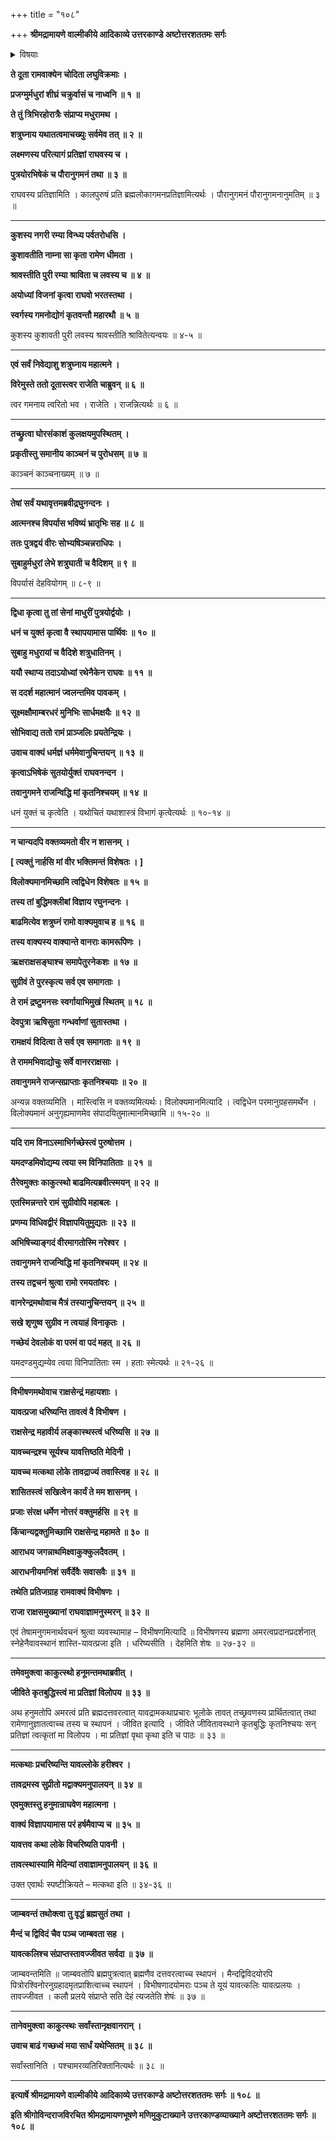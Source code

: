 +++
title = "१०८"

+++
**श्रीमद्रामायणे वाल्मीकीये आदिकाव्ये उत्तरकाण्डे अष्टोत्तरशततमः सर्गः**


<details><summary>विषयाः</summary>

दूतमुखापरलोकगमनोद्यमादिरामवृत्तान्तमवगतवताशत्रुघ्नेन पुत्रद्वयस्वराज्यद्वयेऽ -भिषेचनपूर्वकमयोध्यामेत्यरामंप्रति सप्रणामंस्वस्यानुगमनाभ्यनुज्ञानप्रार्थने रामेणतदनुज्ञानम् ॥ १ ॥ सुग्रीवेणाङ्गदस्य राज्येऽभिषेचनपूर्वकमृक्षवानरादिभिः सहाभिवादन पूर्वक रामंप्रतिसानुचरस्यस्वस्यतदनुगमनाङ्गीकरणप्रार्थनेतेनतदङ्गीकरणम् ॥ २ ॥ रामेण हनुमद्विभीषणौप्रति धरण्यामाचन्द्रार्कावस्थानचोदनपूर्वकं मैन्दद्विविदजाम्बवतां मे दिन्यांचिरावस्थानचोदना ॥ ३ ॥
</details>


**ते दूता रामवाक्येन चोदिता लघुविक्रमाः ।**

**प्रजग्मुर्मधुरां शीघ्रं चक्रुर्वासं च नाध्वनि ॥ १ ॥**

**ते तुं त्रिभिरहोरात्रैः संप्राप्य मधुरामथ ।**

**शत्रुघ्नाय यथातत्वमाचख्युः सर्वमेव तत् ॥ २ ॥**

**लक्ष्मणस्य परित्यागं प्रतिज्ञां राघवस्य च ।**

**पुत्रयोरभिषेकं च पौरानुगमनं तथा ॥ ३ ॥**

राघवस्य प्रतिज्ञामिति । कालपुरुषं प्रति ब्रह्मलोकागमनप्रतिज्ञामित्यर्थः । पौरानुगमनं पौरानुगमनानुमतिम् ॥ ३ ॥

****

**कुशस्य नगरी रम्या विन्ध्य पर्वतरोधसि ।**

**कुशावतीति नाम्ना सा कृता रामेण धीमता ।**

**श्रावस्तीति पुरी रम्या श्राविता च लवस्य च ॥ ४ ॥**

**अयोध्यां विजनां कृत्वा राघवो भरतस्तथा ।**

**स्वर्गस्य गमनोद्योगं कृतवन्तौ महारथौ ॥ ५ ॥**

कुशस्य कुशावती पुरी लवस्य श्रावस्तीति श्रावितेत्यन्वयः ॥ ४-५ ॥

****

**एवं सर्वं निवेद्याशु शत्रुघ्नाय महात्मने ।**

**विरेमुस्ते ततो दूतास्त्वर राजेति चाब्रुवन् ॥ ६ ॥**

त्वर गमनाय त्वरितो भव । राजेति । राजन्नित्यर्थः ॥ ६ ॥

****

**तच्छ्रुत्वा घोरसंकाशं कुलक्षयमुपस्थितम् ।**

**प्रकृतीस्तु समानीय काञ्चनं च पुरोधसम् ॥ ७ ॥**

काञ्चनं काञ्चनाख्यम् ॥ ७ ॥

****

**तेषां सर्वं यथावृत्तमब्रवीद्रघुनन्दनः ।**

**आत्मनश्च विपर्यास भविष्यं भ्रातृभिः सह ॥ ८ ॥**

**ततः पुत्रद्वयं वीरः सोभ्यषिञ्चन्नराधिपः ।**

**सुबाहुर्मधुरां लेभे शत्रुघाती च वैदिशम् ॥ ९ ॥**

विपर्यासं देहवियोगम् ॥ ८-९ ॥

****

**द्विधा कृत्वा तु तां सेनां माधुरीं पुत्रयोर्द्वयोः ।**

**धनं च युक्तं कृत्वा वै स्थापयामास पार्थिवः ॥ १० ॥**

**सुबाहु मधुरायां च वैदिशे शत्रुधातिनम् ।**

**ययौ स्थाप्य तदाऽयोध्यां रथेनैकेन राघवः ॥ ११ ॥**

**स ददर्श महात्मानं ज्वलन्तमिव पावकम् ।**

**सूक्ष्मक्षौमाम्बरधरं मुनिभिः सार्धमक्षयैः ॥ १२ ॥**

**सोभिवाद्य ततो रामं प्राञ्जलिः प्रयतेन्द्रियः ।**

**उवाच वाक्यं धर्मज्ञं धर्ममेवानुचिन्तयन् ॥ १३ ॥**

**कृत्वाऽभिषेकं सुतयोर्युक्तं राघवनन्दन ।**

**तवानुगमने राजन्विद्धि मां कृतनिश्चयम् ॥ १४ ॥**

धनं युक्तं च कृत्वेति । यथोचितं यथाशास्त्रं विभागं कृत्वेत्यर्थः ॥ १०-१४ ॥

****

**न चान्यदपि वक्तव्यमतो वीर न शासनम् ।**

**\[ त्यक्तुं नार्हसि मां वीर भक्तिमन्तं विशेषतः । \]**

**विलोक्यमानमिच्छामि त्वद्विधेन विशेषतः ॥ १५ ॥**

**तस्य तां बुद्धिमक्लीबां विज्ञाय रघुनन्दनः ।**

**बाढमित्येव शत्रुघ्नं रामो वाक्यमुवाच ह ॥ १६ ॥**

**तस्य वाक्यस्य वाक्यान्ते वानराः कामरूपिणः ।**

**ऋक्षराक्षसङ्घाश्च समापेतुरनेकशः ॥ १७ ॥**

**सुग्रीवं ते पुरस्कृत्य सर्व एव समागताः ।**

**ते रामं द्रष्टुमनसः स्वर्गायाभिमुखं स्थितम् ॥ १८ ॥**

**देवपुत्रा ऋषिसुता गन्धर्वाणां सुतास्तथा ।**

**रामक्षयं विदित्वा ते सर्व एव समागताः ॥ १९ ॥**

**ते राममभिवाद्योचुः सर्वे वानरराक्षसाः ।**

**तवानुगमने राजन्सप्राप्ताः कृतनिश्चयाः ॥ २० ॥**

अन्यन्न वक्तव्यमिति । मास्त्विसि न वक्तव्यमित्यर्थः। विलोक्यमानमित्यादि । त्वद्विधेन परमानुग्रहसमर्थेन । विलोक्यमानं अनुगृह्यमाणमेव संपादयितुमात्मानमिच्छामि ॥ १५-२० ॥

****

**यदि राम विनाऽस्माभिर्गच्छेस्त्वं पुरुषोत्तम ।**

**यमदण्डमिवोद्यम्य त्वया स्म विनिपातिताः ॥ २१ ॥**

**तैरेवमुक्तः काकुत्स्थो बाढमित्यब्रवीत्स्मयन् ॥ २२ ॥**

**एतस्मिन्नन्तरे रामं सुग्रीवोपि महाबलः ।**

**प्रणम्य विधिवद्वीरं विज्ञापयितुमुद्यतः ॥ २३ ॥**

**अभिषिच्याङ्गदं वीरमागतोस्मि नरेश्वर ।**

**तवानुगमने राजन्विद्धि मां कृतनिश्चयम् ॥ २४ ॥**

**तस्य तद्वचनं श्रुत्वा रामो रमयतांवरः ।**

**वानरेन्द्रमथोवाच मैत्रं तस्यानुचिन्तयन् ॥ २५ ॥**

**सखे शृणुष्व सुग्रीव न त्वयाहं विनाकृतः ।**

**गच्छेयं देवलोकं वा परमं वा पदं महत् ॥ २६ ॥**

यमदण्डमुद्यम्येव त्वया विनिपातिताः स्म । हताः स्मेत्यर्थः ॥ २१-२६ ॥

****

**विभीषणमथोवाच राक्षसेन्द्रं महायशाः ।**

**यावत्प्रजा धरिष्यन्ति तावत्वं वै विभीषण ।**

**राक्षसेन्द्र महावीर्य लङ्कास्थस्त्वं धरिष्यसि ॥ २७ ॥**

**यावच्चन्द्रश्च सूर्यश्च यावत्तिष्ठति मेदिनी ।**

**यावच्च मत्कथा लोके तावद्राज्यं तवास्त्विह ॥ २८ ॥**

**शासितस्त्वं सखित्वेन कार्यं ते मम शासनम् ।**

**प्रजाः संरक्ष धर्मेण नोत्तरं वक्तुमर्हसि ॥ २९ ॥**

**किंचान्यद्वक्तुमिच्छामि राक्षसेन्द्र महामते ॥ ३० ॥**

**आराधय जगन्नाथमिक्ष्वाकुक्कुलदैवतम् ।**

**आराधनीयमनिशं सर्वैर्देवैः सवासवैः ॥ ३१ ॥**

**तथेति प्रतिजग्राह रामवाक्यं विभीषणः ।**

**राजा राक्षसमुख्यानां राघवाज्ञामनुस्मरन् ॥ ३२ ॥**

एवं तेषामनुगमनार्थवचनं श्रुत्वा व्यवस्थामाह – विभीषणमित्यादि ॥ विभीषणस्य ब्रह्मणा अमरत्वप्रदानप्रदर्शनात् स्नेहेनैवावस्थानं शास्ति-यावत्प्रजा इति । धरिष्यसीति । देहमिति शेषः ॥ २७-३२ ॥

****

**तमेवमुक्त्वा काकुत्स्थो हनूमन्तमथाब्रवीत् ।**

**जीविते कृतबुद्धिस्त्वं मा प्रतिज्ञां विलोपय ॥ ३३ ॥**

अथ हनुमतोपि अमरत्वं प्रति ब्रह्मदत्तवरत्वात् यावद्रामकथाप्रचारः भूलोके तावत् तच्छ्रवणस्य प्रार्थितत्वात् तथा रामेणानुज्ञातत्वाच्च तस्य च स्थापनं । जीवित इत्यादि । जीविते जीवितावस्थाने कृतबुद्धिः कृतनिश्चयः सन् प्रतिज्ञां त्वत्कृतां मा विलोपय । मा प्रतिज्ञां वृथा कृथा इति च पाठः ॥ ३३ ॥

****

**मत्कथाः प्रचरिष्यन्ति यावल्लोके हरीश्वर ।**

**तावद्रमस्व सुप्रीतो मद्वाक्यमनुपालयन् ॥ ३४ ॥**

**एवमुक्तस्तु हनुमान्राघवेण महात्मना ।**

**वाक्यं विज्ञापयामास परं हर्षमैवाप्य च ॥ ३५ ॥**

**यावत्तव कथा लोके विचरिष्यति पावनी ।**

**तावत्स्थास्यामि मेदिन्यां तवाज्ञामनुपालयन् ॥ ३६ ॥**

उक्त एवार्थः स्पष्टीक्रियते – मत्कथा इति ॥ ३४-३६ ॥

****

**जाम्बवन्तं तथोक्त्वा तु वृद्धं ब्रह्मसुतं तथा ।**

**मैन्दं च द्विविदं चैव पञ्च जाम्बवता सह ।**

**यावत्कलिश्च संप्राप्तस्तावज्जीवत सर्वदा ॥ ३७ ॥**

जाम्बवन्तमिति ॥ जाम्बवतोपि ब्रह्मपुत्रत्वात् ब्रह्मणैव दत्तवरत्वाच्च स्थापनं । मैन्दद्विविदयोरपि पित्रोरश्विनोरनुग्रहादमृतप्राशित्वाच्च स्थापनं । विभीषणादयोमराः पञ्च ते यूयं यावत्कलिः यावत्प्रलयः । तावज्जीवत । कलौ प्रलये संप्राप्ते सति देहं त्यजतेति शेषंः ॥ ३७ ॥

****

**तानेवमुक्त्वा काकुत्स्थः सर्वांस्तानृक्षवानरान् ।**

**उवाच बाढं गच्छध्वं मया सार्धं यथेप्सितम् ॥ ३८ ॥**

सर्वांस्तानिति । पश्चामरव्यतिरिक्तानित्यर्थः ॥ ३८ ॥

****

**इत्यार्षे श्रीमद्रामायणे वाल्मीकीये आदिकाव्ये उत्तरकाण्डे अष्टोत्तरशततमः सर्गः ॥ १०८ ॥**

**इति श्रीगोविन्दराजविरचित श्रीमद्रामायणभूषणे मणिमुकुटाख्याने उत्तरकाण्डव्याख्याने अष्टोत्तरशततमः सर्गः ॥ १०८ ॥**
